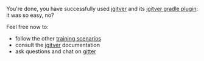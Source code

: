 You're done, you have successfully used [jgitver](http://github.com/jgitver/jgitver) 
and its [jgitver gradle plugin](https://jgitver.github.io/#_gradle_usage): it was so easy, no?  

Feel free now to:
- follow the other [training scenarios](https://www.katacoda.com/mcfoggy/scenarios)
- consult the [jgitver](https://jgitver.github.io) documentation
- ask questions and chat on [gitter](https://gitter.im/jgitver/Lobby)

